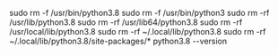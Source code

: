 sudo rm -f /usr/bin/python3.8
sudo rm -f /usr/bin/python3
sudo rm -rf /usr/lib/python3.8
sudo rm -rf /usr/lib64/python3.8
sudo rm -rf /usr/local/lib/python3.8
sudo rm -rf ~/.local/lib/python3.8
sudo rm -rf ~/.local/lib/python3.8/site-packages/*
python3.8 --version
